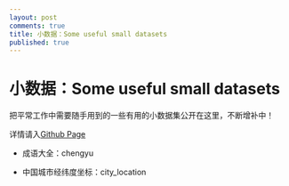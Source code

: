 ```yaml
---
layout: post
comments: true
title: 小数据：Some useful small datasets
published: true
---
```


# 小数据：Some useful small datasets


把平常工作中需要随手用到的一些有用的小数据集公开在这里，不断增补中！

详情请入[Github Page](https://github.com/crownpku/small_data)



* 成语大全：chengyu

* 中国城市经纬度坐标：city_location
